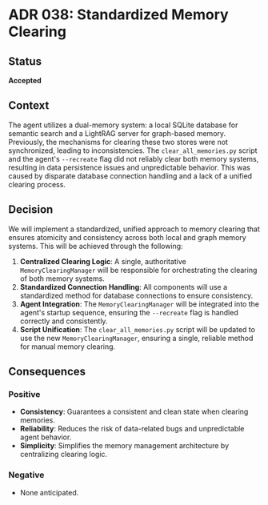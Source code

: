 # ADR 038: Standardized Memory Clearing

## Status

**Accepted**

## Context

The agent utilizes a dual-memory system: a local SQLite database for semantic search and a LightRAG server for graph-based memory. Previously, the mechanisms for clearing these two stores were not synchronized, leading to inconsistencies. The `clear_all_memories.py` script and the agent's `--recreate` flag did not reliably clear both memory systems, resulting in data persistence issues and unpredictable behavior. This was caused by disparate database connection handling and a lack of a unified clearing process.

## Decision

We will implement a standardized, unified approach to memory clearing that ensures atomicity and consistency across both local and graph memory systems. This will be achieved through the following:

1.  **Centralized Clearing Logic**: A single, authoritative `MemoryClearingManager` will be responsible for orchestrating the clearing of both memory systems.
2.  **Standardized Connection Handling**: All components will use a standardized method for database connections to ensure consistency.
3.  **Agent Integration**: The `MemoryClearingManager` will be integrated into the agent's startup sequence, ensuring the `--recreate` flag is handled correctly and consistently.
4.  **Script Unification**: The `clear_all_memories.py` script will be updated to use the new `MemoryClearingManager`, ensuring a single, reliable method for manual memory clearing.

## Consequences

### Positive
- **Consistency**: Guarantees a consistent and clean state when clearing memories.
- **Reliability**: Reduces the risk of data-related bugs and unpredictable agent behavior.
- **Simplicity**: Simplifies the memory management architecture by centralizing clearing logic.

### Negative
- None anticipated.
